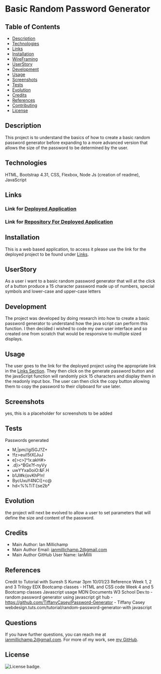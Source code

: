# Basic Random Password Generator
 
   ## Table of Contents

   * [Description](#description)
   * [Technologies](#technologies)
   * [Links](#links)
   * [Installation](#installation)
   * [WireFraming](#wireframing)
   * [UserStory](#userstory)
   * [Development](#development)
   * [Usage](#usage)
   * [Screenshots](#screenshots)
   * [Tests](#tests)
   * [Evolution](#evolution)
   * [Credits](#credits)
   * [References](#references)
   * [Contributing](#contributing)
   * [License](#license)
   
   
   ## Description

   This project is to understand the basics of how to create a basic random password generator before expanding to a more advanced version that allows the size of the password to be determined by the user.

   ## Technologies

   HTML, Bootstrap 4.31, CSS, Flexbox, Node Js (creation of readme), JavaScript

   ## Links

   ### Link for [Deployed Application](https://ianmilli.github.io/Basic-Random-Password-Generator-Web-Application/)
   
   ### Link for [Repository For Deployed Application](https://github.com/IanMilli/Basic-Random-Password-Generator-Web-Application)
   
   ## Installation 

   This is a web based application, to access it please use the link for the deployed project to be found under [Links](#links).

  

   ## UserStory

   As a user i want to a basic random password generator that will at the click of a button produce a 15 character password made up of numbers, special symbols and lower-case and upper-case letters

   ## Development

   The project was developed by doing research into how to create a basic password generator to understand how the java script can  perform this function. I then decided i wished to code my own user interface and so created one from scratch that would be responsive to multiple sized displays.

   ## Usage

   The user goes to the link for the deployed project using the appropriate link in the [Links Section](#links). 
   They then click on the generate password button and the javaScript function will randomly pick 15 characters and display them in the readonly input box. The user can then click the copy button allowing them to copy the password to their clipboard for use later.

   ## Screenshots

   yes, this is a placeholder for screenshots to be added

   ## Tests

   Passwords generated
   * M,|pm//gI5GJ?Z+
   * !fz>eui!5tX[JuJ
   * e[>c>]^!x:akH#>
   * .d}>^BGx?f-nyVy
   * uwYYxa0oiO:&F.H
   * b1Jl#k{ovKhP!n!
   * BycUxuY4NC([=c@
   * hd<%%TiT:[se2b*

   ## Evolution

   the project will next be evolved to allow a user to set parameters that will define the size and content of the password.

   ## Credits

   * Main Author:                   Ian Millichamp
   * Main Author Email:             ianmillichamp.2@gmail.com
   * Main Author GitHub User Name:  IanMilli

  

   ## References

   Credit to Tutorial with Suresh S Kumar 3pm 10/01/23
    Reference Week 1, 2 and 3 Trilogy EDX Bootcamp classes - HTML and CSS code Week 4 and 5 Bootcamp classes Javascript usage
    MDN Documents W3 School Dev.to - random password generator using javascript 
    git hub - https://github.com/TiffanyCasey/Password-Generator - Tiffany Casey webdesign.tuts.com/tutorial/random-password-generator-with javascript

   

   ## Questions

   If you have further questions, you can reach me at ianmillichamp.2@gmail.com. For more of my work, see [my GitHub](https://github.com/https://github.com/IanMilli).
  
   ## License

   ![License badge](https://img.shields.io/badge/license-MIT-brightgreen).
